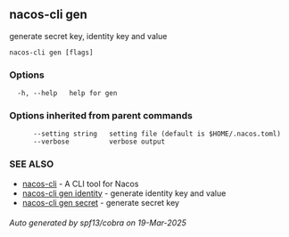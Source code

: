 ## nacos-cli gen

generate secret key, identity key and value

```
nacos-cli gen [flags]
```

### Options

```
  -h, --help   help for gen
```

### Options inherited from parent commands

```
      --setting string   setting file (default is $HOME/.nacos.toml)
      --verbose          verbose output
```

### SEE ALSO

* [nacos-cli](nacos-cli.md)	 - A CLI tool for Nacos
* [nacos-cli gen identity](nacos-cli_gen_identity.md)	 - generate identity key and value
* [nacos-cli gen secret](nacos-cli_gen_secret.md)	 - generate secret key

###### Auto generated by spf13/cobra on 19-Mar-2025
